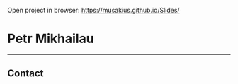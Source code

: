 Open project in browser: https://musakius.github.io/Slides/


# Petr Mikhailau
------------------------------------

## Contact 
